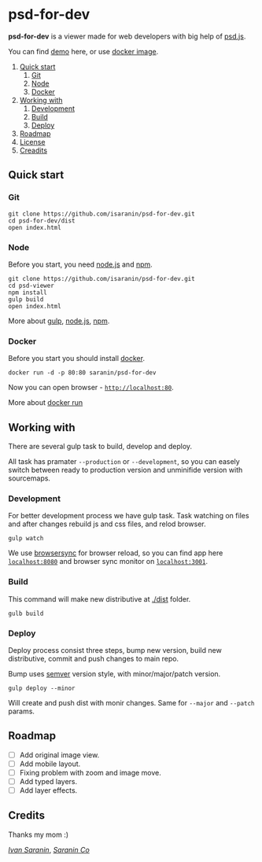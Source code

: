 psd-for-dev
===========

**psd-for-dev** is a viewer made for web developers with big help of [psd.js].

You can find [demo] here, or use [docker image].

[psd.js]: https://github.com/meltingice/psd.js
[demo]: https://apps.saranin.co/psd-viewer/
[docker image]: https://hub.docker.com/r/saranin/psd-for-dev

1. [Quick start](#quick-start)
	1. [Git](#git)
	1. [Node](#node)
	1. [Docker](#docker)
1. [Working with](#working-with)
	1. [Development](#development)
	1. [Build](#build)
	1. [Deploy](#deploy)
1. [Roadmap](#roadmap)
1. [License](#license)
1. [Creadits](#Credits)


Quick start
-----------

### Git

	git clone https://github.com/isaranin/psd-for-dev.git
	cd psd-for-dev/dist
	open index.html

### Node

Before you start, you need [node.js] and [npm].

	git clone https://github.com/isaranin/psd-for-dev.git
	cd psd-viewer
	npm install
	gulp build
	open index.html

More about [gulp], [node.js], [npm].

[gulp]: https://gulpjs.com/
[node.js]: https://nodejs.org/en/
[npm]: https://www.npmjs.com

### Docker

Before you start you should install [docker](https://www.docker.com/get-docker).

	docker run -d -p 80:80 saranin/psd-for-dev

Now you can open browser - [`http://localhost:80`](localhost:3001).

More about [docker run](https://docs.docker.com/engine/reference/run/)

Working with
--------------------
There are several gulp task to build, develop and deploy.

All task has pramater `--production` or `--development`, so you can easely switch
between ready to production version and unminifide version with sourcemaps.

### Development

For better development process we have gulp task. Task watching on files and after
changes rebuild js and css files, and relod browser.

	gulp watch

We use [browsersync] for browser reload, so you can find app here
[`localhost:8080`](localhost:8080) and browser sync monitor on
[`localhost:3001`](localhost:3001).

[browsersync]: https://browsersync.io/

### Build

This command will make new distributive at [./dist](./dist) folder.

	gulb build


### Deploy

Deploy process consist three steps, bump new version, build new distributive,
commit and push changes to main repo.

Bump uses [semver] version style, with minor/major/patch version.

	gulp deploy --minor

Will create and push dist with monir changes. Same for `--major` and `--patch`
params.

[semver]: https://semver.org/

Roadmap
-------
- [ ] Add original image view.
- [ ] Add mobile layout.
- [ ] Fixing problem with zoom and image move.
- [ ] Add typed layers.
- [ ] Add layer effects.

Credits
-------
Thanks my mom :)




*[Ivan Saranin](mailto:ivan@saranin.com)*,
*[Saranin Co](https://saranin.co)*
